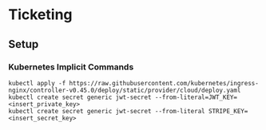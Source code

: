 # Ticketing

## Setup

### Kubernetes Implicit Commands
```
kubectl apply -f https://raw.githubusercontent.com/kubernetes/ingress-nginx/controller-v0.45.0/deploy/static/provider/cloud/deploy.yaml
kubectl create secret generic jwt-secret --from-literal=JWT_KEY=<insert_private_key>
kubectl create secret generic jwt-secret --from-literal STRIPE_KEY=<insert_secret_key>
```
